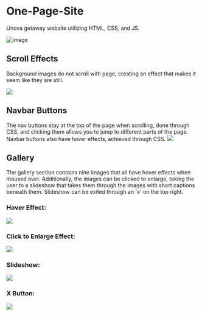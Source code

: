 # One-Page-Site
Unova getaway website utilizing HTML, CSS, and JS.

![image](https://user-images.githubusercontent.com/79771326/123163423-9050eb00-d426-11eb-8ad6-4f3fa0ec1c29.png)

## Scroll Effects
Background images do not scroll with page, creating an effect that makes it seem like they are still.

![](https://media.giphy.com/media/l1dxD23qraeVxgYu4s/giphy.gif)

## Navbar Buttons
The nav buttons stay at the top of the page when scrolling, done through CSS, and clicking them allows you to jump to different parts of the page. Navbar buttons also have hover effects, achieved through CSS.
![](https://media.giphy.com/media/V6zzstf5HVB72V05a5/giphy.gif)

## Gallery
The gallery section contains nine images that all have hover effects when moused over. Additionally, the images can be clicked to enlarge, taking the user to a slideshow that takes them through the images with short captions beneath them. Slideshow can be exited through an 'x' on the top right.

### Hover Effect:
![](https://media.giphy.com/media/EGPgaC9tNBwi2uzIgH/giphy.gif)

### Click to Enlarge Effect:
![](https://media.giphy.com/media/fe4YFR10mG6akgpRHp/giphy.gif)

### Slideshow:
![](https://media.giphy.com/media/4Q9BuuGEzukIKIfaxb/giphy.gif)

### X Button:
![](https://media.giphy.com/media/sKp7Dx6QNNBrKbleyO/giphy.gif)
